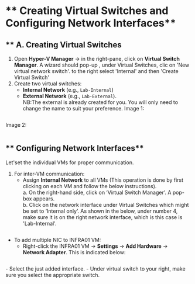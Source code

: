 # ** Creating Virtual Switches and Configuring Network Interfaces**  
## ** A. Creating Virtual Switches

1. Open **Hyper-V Manager** → in the right-pane, click on **Virtual Switch Manager**. A wizard should pop-up , under Virtual Switches, clic on 'New virtual network switch'. to the right select 'Internal' and then 'Create Virtual Switch'
2. Create two virtual switches:  
   - **Internal Network** (e.g., `Lab-Internal`)  
   - **External Network** (e.g., `Lab-External`).  
     NB:The external is already created for you. You will only need to change the name to suit your preference.
Image 1:
<p align="center">
  <img src="https://github.com/user-attachments/assets/07d1a302-02b5-439b-b55b-66a0ada3420b" alt="">
</p>
Image 2:    
<p align="center">
  <img src="https://github.com/user-attachments/assets/845949e5-89e2-42ab-96fd-d89e350802f6" alt="">
</p>

## ** Configuring Network Interfaces**  
Let'set the individual VMs for proper communication. 
1. For inter-VM communication:    
   - Assign **Internal Network** to all VMs (This operation is done by first clicking on each VM and follow the below instructions).  
     a. On the right-hand side, click on ‘Virtual Switch Manager’. A pop-box appears.  
     b. Click on the network interface under Virtual Switches which might be set to ‘Internal only’. As shown in the below, under number 4, make sure it is on the right network interface, which is this case is 'Lab-Internal'.
<p align="center">
  <img src="https://github.com/user-attachments/assets/5e6d8683-f6a3-4bae-9158-acfbd97e477c" alt="">
</p>

   - To add multiple NIC to INFRA01 VM:  
     - Right-click the INFRA01 VM → **Settings** → **Add Hardware** → **Network Adapter**. This is indicated below:
<p align="center">
  <img src="https://github.com/user-attachments/assets/44255d40-e41c-4e28-89ba-e6e4889f8162" alt="">
</p>
   - 	Select the just added interface.
   - 	Under virtual switch to your right, make sure you select the appropriate switch.

   <p align="center">
  <img src="https://github.com/user-attachments/assets/3676ed99-d2cc-4952-8f21-016c0c7cd0f3" alt="">
</p>
